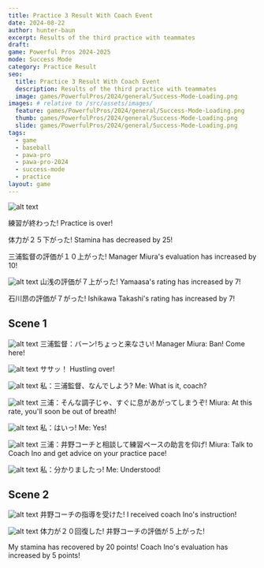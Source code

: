 ```yaml
---
title: Practice 3 Result With Coach Event
date: 2024-08-22
author: hunter-baun
excerpt: Results of the third practice with teammates
draft: 
game: Powerful Pros 2024-2025
mode: Success Mode
category: Practice Result
seo:
  title: Practice 3 Result With Coach Event
  description: Results of the third practice with teammates
  image: games/PowerfulPros/2024/general/Success-Mode-Loading.png
images: # relative to /src/assets/images/
  feature: games/PowerfulPros/2024/general/Success-Mode-Loading.png
  thumb: games/PowerfulPros/2024/general/Success-Mode-Loading.png
  slide: games/PowerfulPros/2024/general/Success-Mode-Loading.png
tags:
  - game
  - baseball
  - pawa-pro
  - pawa-pro-2024
  - success-mode
  - practice
layout: game
---
```


![alt text](/assets/images/games/PowerfulPros/2024/SuccessMode/Play/Practices/3/1.png)

練習が終わった!
Practice is over!

体力が２５下がった!
Stamina has decreased by 25!

三浦監督の評価が１０上がった!
Manager Miura's evaluation has increased by 10!

![alt text](/assets/images/games/PowerfulPros/2024/SuccessMode/Play/Practices/3/2.png)
山浅の評価が７上がった!
Yamaasa's rating has increased by 7!

石川昂の評価が７がった!
Ishikawa Takashi's rating has increased by 7!

## Scene 1

![alt text](/assets/images/games/PowerfulPros/2024/SuccessMode/Play/Practices/3/3.png)
三浦監督：バーン!ちょっと来なさい!
Manager Miura: Ban! Come here!

![alt text](/assets/images/games/PowerfulPros/2024/SuccessMode/Play/Practices/3/4.png)
ササッ！
Hustling over!


![alt text](/assets/images/games/PowerfulPros/2024/SuccessMode/Play/Practices/3/5.png)
私：三浦監督、なんでしよう?
Me: What is it, coach?


![alt text](/assets/images/games/PowerfulPros/2024/SuccessMode/Play/Practices/3/6.png)
三浦：そんな調子じゃ、すぐに息があがってしまうぞ!
Miura: At this rate, you'll soon be out of breath!


![alt text](/assets/images/games/PowerfulPros/2024/SuccessMode/Play/Practices/3/7.png)
私：はいっ!
Me: Yes!


![alt text](/assets/images/games/PowerfulPros/2024/SuccessMode/Play/Practices/3/8.png)
三浦：井野コーチと相談して練習ペースの助言を仰げ!
Miura: Talk to Coach Ino and get advice on your practice pace!


![alt text](/assets/images/games/PowerfulPros/2024/SuccessMode/Play/Practices/3/9.png)
私：分かりましたっ!
Me: Understood!

## Scene 2


![alt text](/assets/images/games/PowerfulPros/2024/SuccessMode/Play/Practices/3/10.png)
井野コーチの指導を受けた!
I received coach Ino's instruction!


![alt text](/assets/images/games/PowerfulPros/2024/SuccessMode/Play/Practices/3/11.png)
体力が２０回復した!
井野コーチの評価が５上がった!

My stamina has recovered by 20 points!
Coach Ino's evaluation has increased by 5 points!